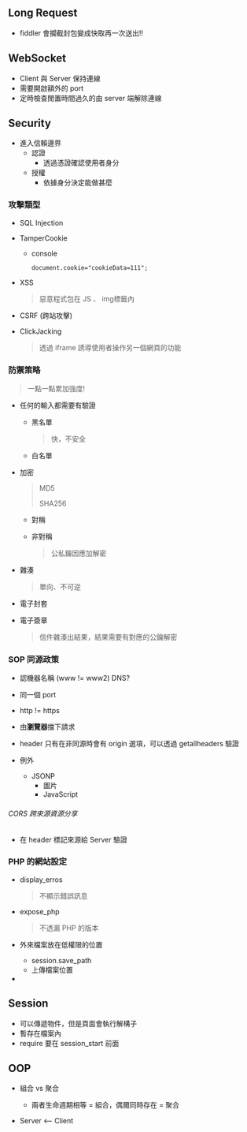 ## Long Request

- fiddler 會攔截封包變成快取再一次送出!!



## WebSocket

- Client 與 Server 保持連線
- 需要開啟額外的 port
- 定時檢查閒置時間過久的由 server 端解除連線

## Security

- 進入信賴邊界
  - 認證
    - 透過憑證確認使用者身分
  - 授權
    - 依據身分決定能做甚麼

### 攻擊類型

- SQL Injection

- TamperCookie

  - console

    ```
    document.cookie="cookieData=111";
    ```

- XSS

  > 惡意程式包在 JS 、 img標籤內

- CSRF (跨站攻擊)

- ClickJacking

  > 透過 iframe 誘導使用者操作另一個網頁的功能

### 防禦策略

> 一點一點累加強度!

- 任何的輸入都需要有驗證
  - 黑名單

    > 快，不安全

  - 白名單

- 加密

  > MD5
  >
  > SHA256

  - 對稱

  - 非對稱

    > 公私鑰因應加解密

- 雜湊

  > 單向、不可逆

- 電子封套

- 電子簽章

  > 信件雜湊出結果，結果需要有對應的公鑰解密

### SOP 同源政策

- 認機器名稱 (www != www2) DNS?
- 同一個 port
- http != https 
- 由**瀏覽器**擋下請求
- header 只有在非同源時會有 origin 選項，可以透過 getallheaders 驗證

- 例外
  - JSONP
    - 圖片
    - JavaScript

###### CORS 跨來源資源分享

- 在 header 標記來源給 Server 驗證



### PHP 的網站設定

- display_erros 

  > 不顯示錯誤訊息

- expose_php

  > 不透漏 PHP 的版本

- 外來檔案放在低權限的位置

  - session.save_path
  - 上傳檔案位置

- 

## Session

- 可以傳遞物件，但是頁面會執行解構子
- 暫存在檔案內
- require 要在 session_start 前面



## OOP

- 組合 vs 聚合
  - 兩者生命週期相等 = 組合，偶爾同時存在 = 聚合

- Server <-- Client